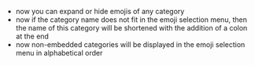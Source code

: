 - now you can expand or hide emojis of any category
- now if the category name does not fit in the emoji selection menu, then the name of this category will be shortened with the addition of a colon at the end
- now non-embedded categories will be displayed in the emoji selection menu in alphabetical order
